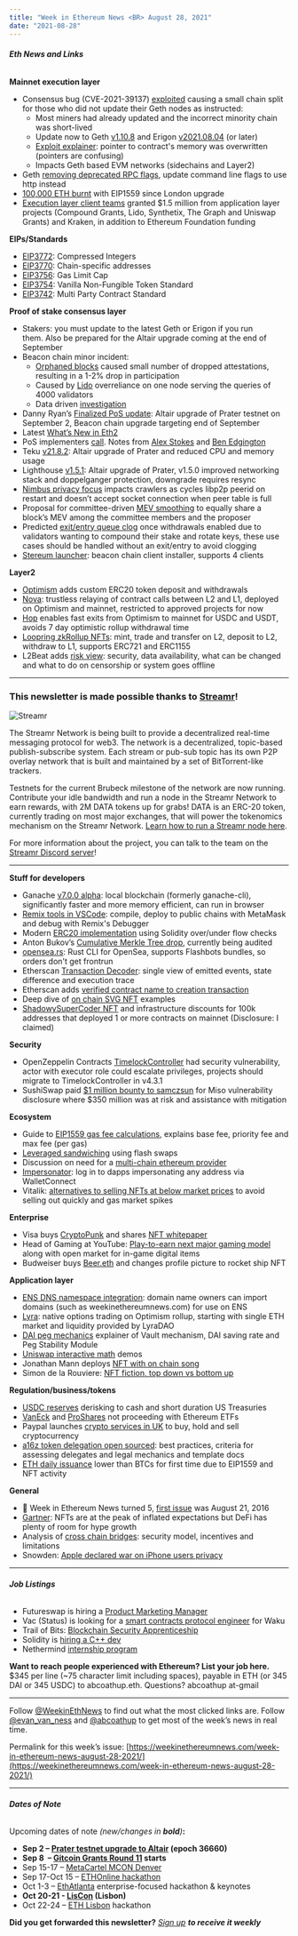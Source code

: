 ```yaml
---
title: "Week in Ethereum News <BR> August 28, 2021"
date: "2021-08-28"
---
```


###### **Eth News and Links**

**Mainnet execution layer**

- Consensus bug (CVE-2021-39137) [exploited](https://twitter.com/mhswende/status/1431259601530458112) causing a small chain split for those who did not update their Geth nodes as instructed:
    - Most miners had already updated and the incorrect minority chain was short-lived
    - Update now to Geth [v1.10.8](https://github.com/ethereum/go-ethereum/releases/tag/v1.10.8) and Erigon [v2021.08.04](https://github.com/ledgerwatch/erigon/releases/tag/v2021.08.04) (or later)
    - [Exploit explainer](https://twitter.com/kelvinfichter/status/1431336698911338496): pointer to contract's memory was overwritten (pointers are confusing)
    - Impacts Geth based EVM networks (sidechains and Layer2)
- Geth [removing deprecated RPC flags](https://twitter.com/vdWijden/status/1431166626053951492), update command line flags to use http instead
- [100,000 ETH burnt](https://twitter.com/evan_van_ness/status/1430864225178689538) with EIP1559 since London upgrade
- [Execution layer client teams](https://blog.ethereum.org/2021/08/24/building-together/) granted $1.5 million from application layer projects (Compound Grants, Lido, Synthetix, The Graph and Uniswap Grants) and Kraken, in addition to Ethereum Foundation funding

**EIPs/Standards**

- [EIP3772](https://github.com/ethereum/EIPs/blob/e87539550e94ad47315ca2d2227ddf7f10060eb1/EIPS/eip-3772.md): Compressed Integers
- [EIP3770](https://github.com/ethereum/EIPs/blob/2a4baf6cf0958a2fe71cd414c745341fe6f5cc78/EIPS/eip-%23%23%23.md): Chain-specific addresses
- [EIP3756](https://eips.ethereum.org/EIPS/eip-3756): Gas Limit Cap
- [EIP3754](https://github.com/ethereum/EIPs/blob/1206ee802eec3282ca3fe761064a2f2dc1817ac1/EIPS/eip-3754.md): Vanilla Non-Fungible Token Standard
- [EIP3742](https://github.com/ethereum/EIPs/blob/ab637622fce94934a4686d31fb7544501e768564/EIPS/eip-multi_party_contract.md): Multi Party Contract Standard

**Proof of stake consensus layer**

- Stakers: you must update to the latest Geth or Erigon if you run them. Also be prepared for the Altair upgrade coming at the end of September
- Beacon chain minor incident:
    - [Orphaned blocks](https://twitter.com/benjaminion_xyz/status/1429044820383866896) caused small number of dropped attestations, resulting in a 1-2% drop in participation
    - Caused by [Lido](https://blog.lido.fi/lido-20-08-2021-orphaned-blocks-in-ethereum-incident-postmortem/) overreliance on one node serving the queries of 4000 validators
    - Data driven [investigation](https://shsr2001.github.io/beacondigest/notebooks/2021/08/23/beacon_incident.html)
- Danny Ryan’s [Finalized PoS update](https://blog.ethereum.org/2021/08/25/finalized-no-28/): Altair upgrade of Prater testnet on September 2, Beacon chain upgrade targeting end of September
- Latest [What’s New in Eth2](https://hackmd.io/@benjaminion/eth2_news/https%3A%2F%2Fhackmd.io%2F%40benjaminion%2Fwnie2_210827)
- PoS implementers [call](https://www.youtube.com/watch?v=DZiy3RhUgNY&t=35s). Notes from [Alex Stokes](https://twitter.com/ralexstokes/status/1430926107147005952) and [Ben Edgington](https://hackmd.io/@benjaminion/rycc7-HWF)
- Teku [v21.8.2](https://github.com/ConsenSys/teku/releases/tag/21.8.2): Altair upgrade of Prater and reduced CPU and memory usage
- Lighthouse [v1.5.1](https://github.com/sigp/lighthouse/releases/tag/v1.5.1): Altair upgrade of Prater, v1.5.0 improved networking stack and doppelganger protection, downgrade requires resync 
- [Nimbus privacy focus](https://twitter.com/jcksie/status/1430909810669625350?) impacts crawlers as cycles libp2p peerid on restart and doesn’t accept socket connection when peer table is full
- Proposal for committee-driven [MEV smoothing](https://ethresear.ch/t/committee-driven-mev-smoothing/10408) to equally share a block’s MEV among the committee members and the proposer
- Predicted [exit/entry queue clog](https://ethresear.ch/t/exit-entry-queue-clogging-after-withdrawals-are-enabled/10400) once withdrawals enabled due to validators wanting to compound their stake and rotate keys, these use cases should be handled without an exit/entry to avoid clogging
- [Stereum launcher](https://stereum.net/ethereum-node-setup/): beacon chain client installer, supports 4 clients

**Layer2**

- [Optimism](https://optimismpbc.medium.com/arbitrary-token-bridging-d552f6bef694) adds custom ERC20 token deposit and withdrawals
- [Nova](https://twitter.com/transmissions11/status/1431044602287464450): trustless relaying of contract calls between L2 and L1, deployed on Optimism and mainnet, restricted to approved projects for now
- [Hop](https://twitter.com/HopProtocol/status/1430630767042904074) enables fast exits from Optimism to mainnet for USDC and USDT, avoids 7 day optimistic rollup withdrawal time
- [Loopring zkRollup NFTs](https://medium.com/loopring-protocol/loopring-now-supports-nfts-on-l2-29174a343d0d): mint, trade and transfer on L2, deposit to L2, withdraw to L1, supports ERC721 and ERC1155
- L2Beat adds [risk view](https://twitter.com/l2beatcom/status/1431195213113012227): security, data availability, what can be changed and what to do on censorship or system goes offline

* * *

### **This newsletter is made possible thanks to [Streamr](https://streamr.network/)!**

![Streamr](https://weekinethereumnews.com/wp-content/uploads/2021/08/WeekInEth_banner_STREAMR-1024x341.jpg)

The Streamr Network is being built to provide a decentralized real-time messaging protocol for web3. The network is a decentralized, topic-based publish-subscribe system. Each stream or pub-sub topic has its own P2P overlay network that is built and maintained by a set of BitTorrent-like trackers.

Testnets for the current Brubeck milestone of the network are now running. Contribute your idle bandwidth and run a node in the Streamr Network to earn rewards, with 2M DATA tokens up for grabs! DATA is an ERC-20 token, currently trading on most major exchanges, that will power the tokenomics mechanism on the Streamr Network. [Learn how to run a Streamr node here](https://medium.com/streamrblog/how-to-join-the-brubeck-testnet-c8b823c847f8).

For more information about the project, you can talk to the team on the [Streamr Discord server](https://discord.com/invite/xEQWNgYUgA)!

* * *

**Stuff for developers**

- Ganache [v7.0.0 alpha](https://github.com/trufflesuite/ganache/releases/tag/ganache%407.0.0-alpha.0): local blockchain (formerly ganache-cli), significantly faster and more memory efficient, can run in browser
- [Remix tools in VSCode](https://medium.com/remix-ide/remix-in-vscode-compiling-debugging-metamask-remixd-42c4a61817e2): compile, deploy to public chains with MetaMask and debug with Remix's Debugger
- Modern [ERC20 implementation](https://github.com/maple-labs/erc-20/blob/main/src/ERC20.sol) using Solidity over/under flow checks
- Anton Bukov’s [Cumulative Merkle Tree drop](https://github.com/1inch/cumulative-merkle-drop), currently being audited
- [opensea.rs](https://github.com/gakonst/opensea-rs/): Rust CLI for OpenSea, supports Flashbots bundles, so orders don't get frontrun
- Etherscan [Transaction Decoder](https://twitter.com/etherscan/status/1430859570017046529): single view of emitted events, state difference and execution trace
- Etherscan adds [verified contract name to creation transaction](https://twitter.com/kvrncqc/status/1430876939703570434)
- Deep dive of [on chain SVG NFT](https://blog.simondlr.com/posts/flavours-of-on-chain-svg-nfts-on-ethereum) examples
- [ShadowySuperCoder NFT](https://blog.galaxy.eco/project-galaxy-announces-shadowy-super-coder-nft-pack-with-300-million-worth-of-perks-c5cb9ea2d18a) and infrastructure discounts for 100k addresses that deployed 1 or more contracts on mainnet (Disclosure: I claimed)

**Security**

- OpenZeppelin Contracts [TimelockController](https://twitter.com/OpenZeppelin/status/1430999829748932614) had security vulnerability, actor with executor role could escalate privileges, projects should migrate to TimelockController in v4.3.1
- SushiSwap paid [$1 million bounty to samczsun](https://twitter.com/josephdelong/status/1431314816698916865) for Miso vulnerability disclosure where $350 million was at risk and assistance with mitigation

**Ecosystem**

- Guide to [EIP1559 gas fee calculations](https://www.blocknative.com/blog/eip-1559-fees), explains base fee, priority fee and max fee (per gas)
- [Leveraged sandwiching](https://twitter.com/bertcmiller/status/1430169143123353611) using flash swaps
- Discussion on need for a [multi-chain ethereum provider](https://ethereum-magicians.org/t/multi-chain-ethereum-provider/6954)
- [Impersonator](https://twitter.com/apoorvlathey/status/1429212169531396099): log in to dapps impersonating any address via WalletConnect
- Vitalik: [alternatives to selling NFTs at below market prices](https://vitalik.ca/general/2021/08/22/prices.html) to avoid selling out quickly and gas market spikes

**Enterprise**

- Visa buys [CryptoPunk](https://twitter.com/VisaNews/status/1429745230023208969) and shares [NFT whitepaper](https://usa.visa.com/content/dam/VCOM/regional/na/us/Solutions/documents/visa-nft-whitepaper.pdf)
- Head of Gaming at YouTube: [Play-to-earn next major gaming model](https://twitter.com/Fwiz/status/1429108126234546182) along with open market for in-game digital items
- Budweiser buys [Beer.eth](https://twitter.com/dGenNetwork/status/1430330168095264768) and changes profile picture to rocket ship NFT

**Application layer**

- [ENS DNS namespace integration](https://medium.com/the-ethereum-name-service/full-dns-namespace-integration-to-ens-now-on-mainnet-9d37270807d3): domain name owners can import domains (such as weekinethereumnews.com) for use on ENS
- [Lyra](https://blog.lyra.finance/lyra-mainnet-launch/): native options trading on Optimism rollup, starting with single ETH market and liquidity provided by LyraDAO
- [DAI peg mechanics](https://twitter.com/Kurt_M_Barry/status/1429564277329911809) explainer of Vault mechanism, DAI saving rate and Peg Stability Module
- [Uniswap interactive math](https://twitter.com/danrobinson/status/1429972775511408651) demos
- Jonathan Mann deploys [NFT with on chain song](https://twitter.com/songadaymann/status/1430929924043509764)
- Simon de la Rouviere: [NFT fiction, top down vs bottom up](https://blog.simondlr.com/posts/top-down-vs-bottom-up-fiction-using-nfts)

**Regulation/business/tokens**

- [USDC reserves](https://www.centre.io/blog/usdc-reserves-composition) derisking to cash and short duration US Treasuries
- [VanEck](https://www.sec.gov/Archives/edgar/data/1137360/000113736021000522/vvtethereumetfformawaugust.htm) and [ProShares](https://www.sec.gov/Archives/edgar/data/0001174610/000168386321004549/f9483d1.htm) not proceeding with Ethereum ETFs
- Paypal launches [crypto services in UK](https://newsroom.uk.paypal-corp.com/2021-08-20-PayPal-Launches-the-Ability-to-Buy-Hold-and-Sell-Cryptocurrency-in-the-UK) to buy, hold and sell cryptocurrency
- [a16z token delegation open sourced](https://a16z.com/2021/08/26/open-sourcing-our-token-delegate-program/): best practices, criteria for assessing delegates and legal mechanics and template docs
- [ETH daily issuance](https://twitter.com/LucasOutumuro/status/1431133252702674944) lower than BTCs for first time due to EIP1559 and NFT activity

**General**

- 🎂 Week in Ethereum News turned 5, [first issue](https://weekinethereumnews.com/week-in-ethereum-news-august-21-2016/) was August 21, 2016
- [Gartner](https://www.gartner.com/smarterwithgartner/3-themes-surface-in-the-2021-hype-cycle-for-emerging-technologies/): NFTs are at the peak of inflated expectations but DeFi has plenty of room for hype growth
- Analysis of [cross chain bridges](https://medium.com/chainsafe-systems/bridges-in-crypto-space-12e158f5fd1e): security model, incentives and limitations
- Snowden: [Apple declared war on iPhone users privacy](https://edwardsnowden.substack.com/p/all-seeing-i)

* * *

###### **Job Listings**

- Futureswap is hiring a [Product Marketing Manager](https://angel.co/company/futureswap/jobs/1509809-product-marketing-manager)
- Vac (Status) is looking for a [smart contracts protocol engineer](https://jobs.status.im/en/jobs/20563) for Waku
- Trail of Bits: [Blockchain Security Apprenticeship](https://jobs.lever.co/trailofbits/b2d6ce87-6b01-462f-965a-597a273ce26f)
- Solidity is [hiring a C++ dev](https://ethereum.bamboohr.com/jobs/view.php?id=40&source=weekinethnews)
- Nethermind [internship program](https://www.notion.so/Nethermind-Internship-Program-4eb494969aa24afa9181223e958522d1)

**Want to reach people experienced with Ethereum? List your job here.** $345 per line (~75 character limit including spaces), payable in ETH (or 345 DAI or 345 USDC) to abcoathup.eth. Questions? abcoathup at-gmail

* * *

Follow [@WeekinEthNews](https://twitter.com/WeekInEthNews) to find out what the most clicked links are. Follow [@evan\_van\_ness](https://twitter.com/evan_van_ness) and [@abcoathup](https://twitter.com/abcoathup) to get most of the week’s news in real time.

Permalink for this week’s issue: [https://weekinethereumnews.com/week-in-ethereum-news-august-28-2021/](https://weekinethereumnews.com/week-in-ethereum-news-august-28-2021/)

* * *

###### **Dates of Note**

Upcoming dates of note _(new/changes in **bold**)_**:**

- **Sep 2 – [Prater testnet upgrade to Altair](https://github.com/eth2-clients/eth2-networks/pull/58) (epoch 36660)**
- **Sep 8  – [Gitcoin Grants Round 11](https://twitter.com/gitcoin/status/1430284881678962698) starts**
- Sep 15-17 – [MetaCartel MCON Denver](https://www.mcon.fun/)
- Sep 17-Oct 15 – [ETHOnline hackathon](https://online.ethglobal.com/)
- Oct 1-3 – [EthAtlanta](https://ethatl.com/) enterprise-focused hackathon & keynotes
- **Oct 20-21 - [LisCon](https://liscon.org/) (Lisbon)**
- Oct 22-24 – [ETH Lisbon](https://ethlisbon.org/) hackathon

**Did you get forwarded this newsletter?** _[Sign up](https://weekinethereum.substack.com/subscribe#about) **to receive it weekly**_
